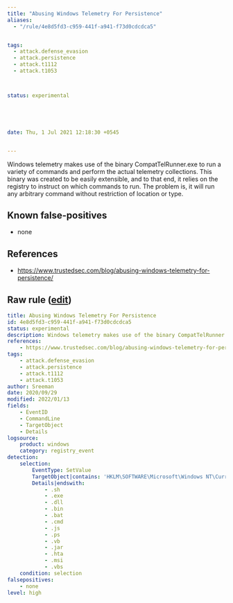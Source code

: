 ```yaml
---
title: "Abusing Windows Telemetry For Persistence"
aliases:
  - "/rule/4e8d5fd3-c959-441f-a941-f73d0cdcdca5"


tags:
  - attack.defense_evasion
  - attack.persistence
  - attack.t1112
  - attack.t1053



status: experimental





date: Thu, 1 Jul 2021 12:18:30 +0545


---
```


Windows telemetry makes use of the binary CompatTelRunner.exe to run a variety of commands and perform the actual telemetry collections. This binary was created to be easily extensible, and to that end, it relies on the registry to instruct on which commands to run. The problem is, it will run any arbitrary command without restriction of location or type.

<!--more-->


## Known false-positives

* none



## References

* https://www.trustedsec.com/blog/abusing-windows-telemetry-for-persistence/


## Raw rule ([edit](https://github.com/SigmaHQ/sigma/edit/master/rules/windows/registry_event/registry_event_abusing_windows_telemetry_for_persistence.yml))
```yaml
title: Abusing Windows Telemetry For Persistence
id: 4e8d5fd3-c959-441f-a941-f73d0cdcdca5
status: experimental
description: Windows telemetry makes use of the binary CompatTelRunner.exe to run a variety of commands and perform the actual telemetry collections. This binary was created to be easily extensible, and to that end, it relies on the registry to instruct on which commands to run. The problem is, it will run any arbitrary command without restriction of location or type.
references:
    - https://www.trustedsec.com/blog/abusing-windows-telemetry-for-persistence/
tags:
    - attack.defense_evasion
    - attack.persistence
    - attack.t1112
    - attack.t1053
author: Sreeman
date: 2020/09/29
modified: 2022/01/13
fields:
    - EventID
    - CommandLine
    - TargetObject
    - Details
logsource:
    product: windows
    category: registry_event
detection:
    selection:
        EventType: SetValue
        TargetObject|contains: 'HKLM\SOFTWARE\Microsoft\Windows NT\CurrentVersion\AppCompatFlags\TelemetryController\'
        Details|endswith: 
            - .sh
            - .exe
            - .dll
            - .bin
            - .bat
            - .cmd
            - .js
            - .ps
            - .vb
            - .jar
            - .hta
            - .msi
            - .vbs
    condition: selection
falsepositives:
    - none
level: high
```
